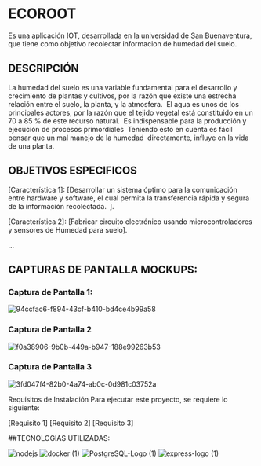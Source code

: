 # ECOROOT

Es una aplicación IOT, desarrollada en la universidad de San Buenaventura, que tiene como objetivo recolectar informacion de humedad del suelo.

## DESCRIPCIÓN

La humedad del suelo es una variable fundamental para el desarrollo y crecimiento de plantas y cultivos, por la razón que existe una estrecha relación entre el suelo, la planta, y la atmosfera.   ​
El agua es unos de los principales actores, por la razón que el tejido vegetal está constituido en un 70 a 85 % de este recurso natural. ​
Es indispensable para la producción y ejecución de procesos primordiales ​
Teniendo esto en cuenta es fácil pensar que un mal manejo de la humedad ​
directamente, influye en la vida de una planta.

## OBJETIVOS ESPECIFICOS
[Característica 1]: [Desarrollar un sistema óptimo para la comunicación entre hardware y software, el cual permita la transferencia rápida y segura de la información recolectada. ​
].

[Característica 2]: [Fabricar circuito electrónico usando microcontroladores y sensores de Humedad para suelo].


...
## CAPTURAS DE PANTALLA MOCKUPS:

### Captura de Pantalla 1:
![94ccfac6-f894-43cf-b410-bd4ce4b99a58](https://github.com/Anderxd14/AppFlutter/assets/97226743/27270f4d-2b02-4bb1-8ba4-85fada6d50dd)


### Captura de Pantalla 2
![f0a38906-9b0b-449a-b947-188e99263b53](https://github.com/Anderxd14/AppFlutter/assets/97226743/4cf76e10-7348-4406-a9f9-9ce26dc61067)


### Captura de Pantalla 3
![3fd047f4-82b0-4a74-ab0c-0d981c03752a](https://github.com/Anderxd14/AppFlutter/assets/97226743/4c75acb3-9f3f-4791-a5e0-8a7f737fdd6a)


Requisitos de Instalación
Para ejecutar este proyecto, se requiere lo siguiente:

[Requisito 1]
[Requisito 2]
[Requisito 3]

##TECNOLOGIAS UTILIZADAS:

![nodejs](https://github.com/Anderxd14/AppFlutter/assets/97226743/8f2dac44-303d-4ebd-b33f-30ff26afd3f2)    ![docker (1)](https://github.com/Anderxd14/AppFlutter/assets/97226743/3a69a750-6f4c-4175-b102-d86d01b5f217)  ![PostgreSQL-Logo (1)](https://github.com/Anderxd14/AppFlutter/assets/97226743/ffeb4eeb-d5bf-4f87-b5de-f2cf637ff20d) ![express-logo (1)](https://github.com/Anderxd14/AppFlutter/assets/97226743/febc79cd-6c7d-4c72-ae45-2c282bfa5c19)

